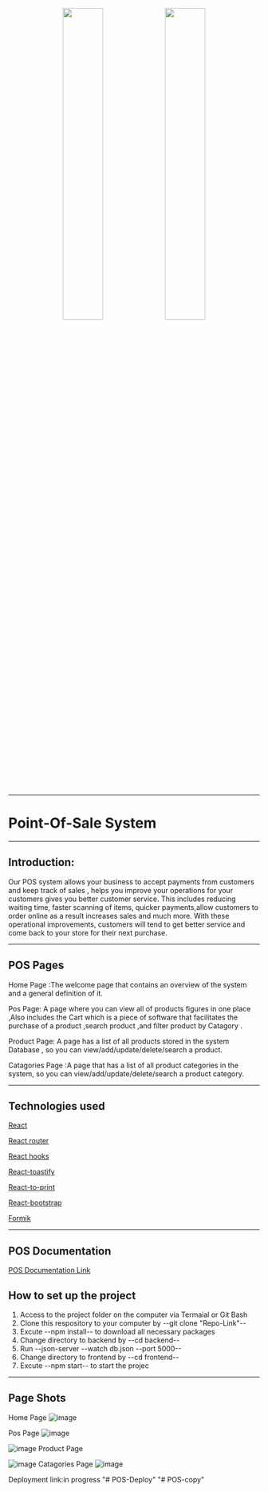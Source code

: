 <p align="center">
    <img src="https://user-images.githubusercontent.com/62269745/174906065-7bb63e14-879a-4740-849c-0821697aeec2.png#gh-light-mode-only" width="40%">
    <img src="https://user-images.githubusercontent.com/62269745/174906068-aad23112-20fe-4ec8-877f-3ee1d9ec0a69.png#gh-dark-mode-only" width="40%">
</p>

<hr>

<h1>Point-Of-Sale System</h1>
<hr>

<h2>Introduction:</h2>
<p>
Our POS system allows your business to accept payments from customers and keep track of sales ,  helps you improve your operations for your customers gives you better customer service. This includes reducing waiting time, faster scanning of items, quicker payments,allow customers to order online as a result increases sales and much more. 
With these operational improvements, customers will tend to get better service and come back to your store for their next purchase.
</p>


<hr>



<h2>POS Pages </h2>
<p>Home Page :The welcome page that contains an overview of the system and a general definition of it. </p>
<p>Pos Page: A page  where you can view all of products figures in one place ,Also includes the Cart which is a piece of software that facilitates the purchase of a product ,search product ,and filter product by Catagory .</p>
<p>Product Page: A page has a list of all products  stored  in the system Database , so you  can view/add/update/delete/search a product.</p>
<p>Catagories Page :A page that has a list of all product categories in the system, so you can view/add/update/delete/search a product category.</p>


<hr>


<h2>Technologies used </h2>
<p><a href="https://beta.reactjs.org/"> React<a/></p> 
<p><a href="https://reactrouter.com/en/main/routers/picking-a-router"> React router<a/></p> 
<p><a href="https://reactjs.org/docs/hooks-intro.html"> React hooks <a/></p> 
<p><a href="https://fkhadra.github.io/react-toastify/introduction/">React-toastify<a/></p> 
<p><a href="https://www.npmjs.com/package/react-to-print"> React-to-print<a/></p>
<p><a href="https://react-bootstrap.github.io/">React-bootstrap<a/></p> 
<p><a href="https://formik.org/">Formik<a/></p> 


<hr>

<h2>POS Documentation </h2>
<a href="https://www.notion.so/POS-Documentation-2d0947203bfa4279952095665e3abcf3">POS Documentation Link</a>


<h2>How to set up the project</h2>
<ol>   
<li>Access to the project folder on the computer via Termaial or Git Bash</li>
 <li>Clone this respository to your computer  by --git clone "Repo-Link"--</li>
  <li>Excute  --npm install-- to download all necessary packages </li>
  <li>Change directory to backend by --cd backend--</li>
  <li>Run --json-server --watch db.json --port 5000--</li>
   <li>Change directory to frontend by --cd frontend--</li>
  <li>Excute --npm start-- to start the projec</li>
</ol>

  <hr>
  
  
  <h2>Page Shots</h2>
  
  Home Page 
  ![image](https://user-images.githubusercontent.com/79041670/199681296-9db9c11b-2131-4200-a032-be4d20d7eda3.png)

  Pos Page
![image](https://user-images.githubusercontent.com/79041670/199681154-c91aa814-7996-4191-a2d8-e531b06ca720.png)
  
 
![image](https://user-images.githubusercontent.com/79041670/199680771-bf4eef37-dc66-45bb-bd25-baf20cb2817f.png)
Product Page
    
 ![image](https://user-images.githubusercontent.com/79041670/199681449-17224f06-e8b4-4f40-983c-dd10fd43d193.png)
   Catagories Page 
   ![image](https://user-images.githubusercontent.com/79041670/199681550-6d62e0ee-d692-4ec7-9526-7d2d377694ac.png)

    
 Deployment link:in progress
"# POS-Deploy" 
"# POS-copy" 
